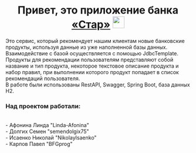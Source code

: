 <h1 align="center">Привет, это приложение банка <a href="https://daniilshat.ru/" target="_blank">«Стар»</a> 
<img src="https://github.com/blackcater/blackcater/raw/main/images/Hi.gif" height="32"/></h1>

Это сервис, который рекомендует нашим клиентам новые банковские продукты, используя данные из уже наполненной базы данных.<br>
Взаимодействие с базой осуществляется с помощью JdbcTemplate. <br>
Продукты для рекомендации пользователям представляют собой название и тип продукта,
некоторое текстовое описание продукта и набор правил, при выполнении которого продукт попадает в список рекомендаций пользователя.<br>
В работе были использованы RestAPI, Swagger, Spring Boot, база данных H2. <br>

<h3>Над проектом работали: </h3> <br>
- Афонина Линда "Linda-Afonina" <br>
- Долгих Семен "semendolgix75" <br>
- Исаенко Николай "NikolayIsaenko" <br>
- Карпов Павел "BFGprog" <br>
